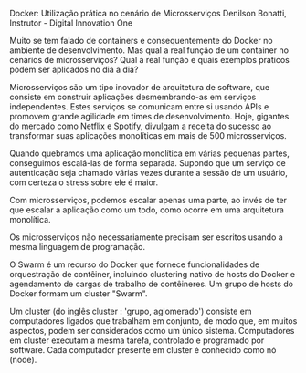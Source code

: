 
Docker: Utilização prática no cenário de Microsserviços
Denilson Bonatti, Instrutor - Digital Innovation One

Muito se tem falado de containers e consequentemente do Docker no ambiente de desenvolvimento. Mas qual a real função de um container no cenários de microsserviços? Qual a real função e quais exemplos práticos podem ser aplicados no dia a dia? 

Microsserviços são um tipo inovador de arquitetura de software, que consiste em construir aplicações desmembrando-as em serviços independentes. Estes serviços se comunicam entre si usando APIs e promovem grande agilidade em times de desenvolvimento.
Hoje, gigantes do mercado como Netflix e Spotify, divulgam a receita do sucesso ao transformar suas aplicações monolíticas em mais de 500 microsserviços.

Quando quebramos uma aplicação monolítica em várias pequenas partes, conseguimos escalá-las de forma separada. Supondo que um serviço de autenticação seja chamado várias vezes durante a sessão de um usuário, com certeza o stress sobre ele é maior.

Com microsserviços, podemos escalar apenas uma parte, ao invés de ter que escalar a aplicação como um todo, como ocorre em uma arquitetura monolítica.

Os microsserviços não necessariamente precisam ser escritos usando a mesma linguagem de programação.

O Swarm é um recurso do Docker que fornece funcionalidades de orquestração de contêiner, incluindo clustering nativo de hosts do Docker e agendamento de cargas de trabalho de contêineres. Um grupo de hosts do Docker formam um cluster "Swarm".

Um cluster (do inglês cluster : 'grupo, aglomerado') consiste em computadores ligados que trabalham em conjunto, de modo que, em muitos aspectos, podem ser considerados como um único sistema. Computadores em cluster executam a mesma tarefa, controlado e programado por software.
Cada computador presente em cluster é conhecido como nó (node).

